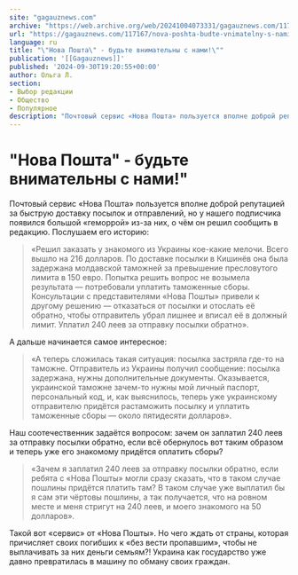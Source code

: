 ```yaml
---
site: "gagauznews.com"
archive: "https://web.archive.org/web/20241004073331/gagauznews.com/117167/nova-poshta-budte-vnimatelny-s-nami.html"
url: "https://gagauznews.com/117167/nova-poshta-budte-vnimatelny-s-nami.html"
language: ru
title: "\"Нова Пошта\" - будьте внимательны с нами!\""
publication: '[[Gagauznews]]'
published: '2024-09-30T19:20:55+00:00'
author: Ольга Л.
section:
- Выбор редакции
- Общество
- Популярное
description: "Почтовый сервис «Нова Пошта» пользуется вполне доброй репутацией за быструю доставку посылок и отправлений, но у нашего подписчика появился большой «геморрой» из-за них, о чём он решил сообщить в редакцию. Послушаем его историю: «Решил заказать у знакомого из Украины кое-какие мелочи. Всего вышло на 216 долларов. По доставке посылки в Кишинёв она была задержана молдавской таможней за превышение пресловутого лимита в 150 евро. Попытка решить вопрос не возымела результата — потребовали уплатить таможенные сборы. Консультации с представителями «Нова Пошты» привели к другому решению — отказаться от посылки и отослать её обратно, чтобы отправитель убрал лишнее и вписал её в должный […]"
---
```


# "Нова Пошта" - будьте внимательны с нами!"

Почтовый сервис «Нова Пошта» пользуется вполне доброй репутацией за быструю доставку посылок и отправлений, но у нашего подписчика появился большой «геморрой» из-за них, о чём он решил сообщить в редакцию. Послушаем его историю:

> «Решил заказать у знакомого из Украины кое-какие мелочи. Всего вышло на 216 долларов. По доставке посылки в Кишинёв она была задержана молдавской таможней за превышение пресловутого лимита в 150 евро. Попытка решить вопрос не возымела результата — потребовали уплатить таможенные сборы. Консультации с представителями «Нова Пошты» привели к другому решению — отказаться от посылки и отослать её обратно, чтобы отправитель убрал лишнее и вписал её в должный лимит. Уплатил 240 леев за отправку посылки обратно».

А дальше начинается самое интересное:

> «А теперь сложилась такая ситуация: посылка застряла где-то на таможне. Отправитель из Украины получил сообщение: посылка задержана, нужны дополнительные документы. Оказывается, украинской таможне зачем-то нужны мой личный паспорт, персональный код, и, как выяснилось, теперь уже украинскому отправителю придётся растаможить посылку и уплатить таможенные сборы — около пятидесяти долларов».

Наш соотечественник задаётся вопросом: зачем он заплатил 240 леев за отправку посылки обратно, если всё обернулось вот таким образом и теперь уже его знакомому придётся оплатить сборы?

> «Зачем я заплатил 240 леев за отправку посылки обратно, если ребята с «Нова Пошты» могли сразу сказать, что в таком случае пошлины придётся платить там? В таком случае уже выплатил бы я сам эти чёртовы пошлины, а так получается, что на ровном месте и меня стригут на 240 леев, и моего знакомого на 50 долларов».

Такой вот «сервис» от «Нова Пошты». Но чего ждать от страны, которая причисляет своих погибших к «без вести пропавшим», чтобы не выплачивать за них деньги семьям?! Украина как государство уже давно превратилась в машину по обману своих граждан.